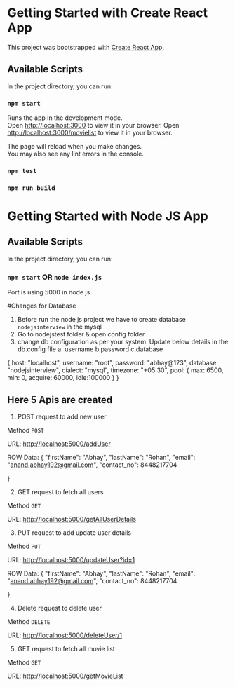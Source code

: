 # Getting Started with Create React App

This project was bootstrapped with [Create React App](https://github.com/facebook/create-react-app).

## Available Scripts

In the project directory, you can run:

### `npm start`

Runs the app in the development mode.\
Open [http://localhost:3000](http://localhost:3000) to view it in your browser.
Open [http://localhost:3000/movielist](http://localhost:3000/movielist) to view it in your browser.

The page will reload when you make changes.\
You may also see any lint errors in the console.

### `npm test`

### `npm run build`
# Getting Started with Node JS App

## Available Scripts

In the project directory, you can run:

### `npm start` OR `node index.js`

Port is using 5000 in node js

#Changes for Database

1. Before run the node js project we have to create database `nodejsinterview` in the mysql
2. Go to nodejstest folder & open config folder
3. change db configuration as per your system. Update below details in the db.config file
   a. username
   b.password
   c.database

{
    host: "localhost",
    username: "root",
    password: "abhay@123",
    database: "nodejsinterview",
    dialect: "mysql",
    timezone: "+05:30",
    pool: {
        max: 6500,
        min: 0,
        acquire: 60000,
        idle:100000
    }
}


## Here 5 Apis are created
1. POST request to add new user

Method `POST`

URL: [http://localhost:5000/addUser](http://localhost:5000/addUser)

ROW Data: {
    "firstName": "Abhay",
    "lastName": "Rohan",
    "email": "anand.abhay192@gmail.com",
    "contact_no": 8448217704

}

2. GET request to fetch all users

Method `GET`

URL: [http://localhost:5000/getAllUserDetails](http://localhost:5000/getAllUserDetails)


3. PUT request to add update user details

Method `PUT`

URL: [http://localhost:5000/updateUser?id=1](http://localhost:5000/updateUser?id=1)

ROW Data: {
    "firstName": "Abhay",
    "lastName": "Rohan",
    "email": "anand.abhay192@gmail.com",
    "contact_no": 8448217704

}

4. Delete request to delete user

Method `DELETE`

URL: [http://localhost:5000/deleteUser/1](http://localhost:5000/deleteUser/1)


5. GET request to fetch all movie list

Method `GET`

URL: [http://localhost:5000/getMovieList](http://localhost:5000/getMovieList)


